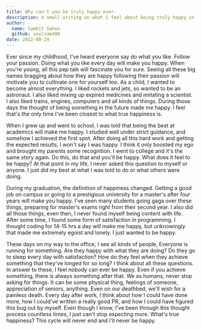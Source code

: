 ```yaml
---
title: Why can't you be truly happy ever.
description: A small writing on what I feel about being truly happy in life.
author:
  name: Sambit Sahoo
  github: soulsam480
date: 2022-08-29
---
```

Ever since my childhood, I've heard everyone say do what you like. Follow your passion. Doing what you like every day will make you happy. When you're young, all this pep talk will fascinate you for sure. Seeing all these big names bragging about how they are happy following their passion will motivate you to cultivate one for yourself too. As a child, I wanted to become almost everything. I liked rockets and jets, so wanted to be an astronaut. I also liked mixing up expired medicines and imitating a scientist. I also liked trains, engines, computers and all kinds of things. During those days the thought of being something in the future made me happy. I feel that's the only time I've been closest to what true happiness is.

When I grew up and went to school, I was told that being the best at academics will make me happy. I studied well under strict guidance, and somehow I achieved the first spot. After doing all this hard work and getting the expected results, I won't say I was happy. I think it only boosted my ego and brought my parents some recognition. I went to college and it's the same story again. Do this, do that and you'll be happy. What does it feel to be happy? At that point in my life, I never asked this question to myself or anyone. I just did my best at what I was told to do or what others were doing.

During my graduation, the definition of happiness changed. Getting a good job on campus or going to a prestigious university for a master's after four years will make you happy. I've seen many students going gaga over these things, preparing for master's exams right from their second year. I also did all those things, even then, I never found myself being content with life. After some time, I found some form of satisfaction in programming. I thought coding for 14-15 hrs a day will make me happy, but unknowingly that made me extremely egoist and lonely. I just wanted to be happy. 

These days on my way to the office, I see all kinds of people, Everyone is running for something. Are they happy with what they are doing? Do they go to sleep every day with satisfaction? How do they feel when they achieve something that they've longed for so long? I think about all these questions. In answer to these, I feel nobody can ever be happy. Even if you achieve something, there is always something after that. We as humans, never stop asking for things. It can be some physical thing, feelings of someone, appreciation of seniors, anything. Even on our deathbed, we'll wish for a painless death. Every day after work, I think about how I could have done more, how I could've written a really good PR, and how I could have figured this bug out by myself. Even though I know, I've been through this thought process countless times, I just can't stop expecting more. What's true happiness? This cycle will never end and I'll never be happy.